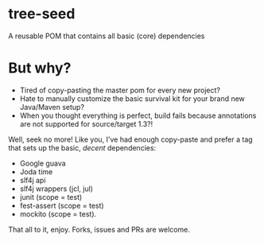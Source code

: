 tree-seed
=========

A reusable POM that contains all basic (core) dependencies

But why?
========

* Tired of copy-pasting the master pom for every new project?
* Hate to manually customize the basic survival kit for your brand new Java/Maven setup?
* When you thought everything is perfect, build fails because annotations are not
supported for source/target 1.3?!

Well, seek no more! Like you, I've had enough copy-paste and prefer a <parent> tag
that sets up the basic, *decent* dependencies:
* Google guava
* Joda time
* slf4j api
* slf4j wrappers (jcl, jul)
* junit (scope = test)
* fest-assert (scope = test)
* mockito (scope = test).

That all to it, enjoy. Forks, issues and PRs are welcome.